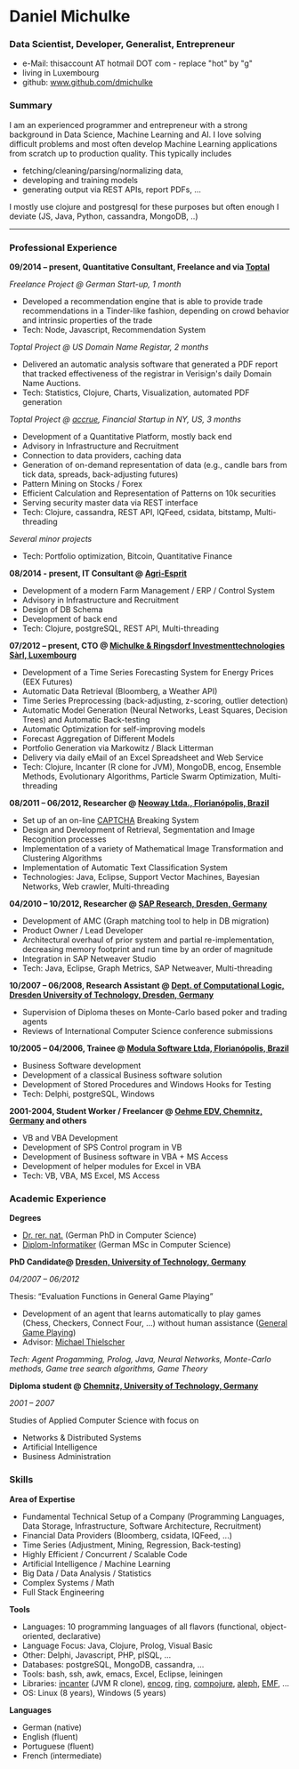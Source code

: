 # Daniel Michulke

### Data Scientist, Developer, Generalist, Entrepreneur

- e-Mail: thisaccount AT hotmail DOT com - replace "hot" by "g" 
- living in Luxembourg
- github: www.github.com/dmichulke

### Summary
I am an experienced programmer and entrepreneur with a strong background in Data Science, Machine Learning and AI.
I love solving difficult problems and most often develop Machine Learning applications from scratch up to production quality. This typically includes 

- fetching/cleaning/parsing/normalizing data,
- developing and training models
- generating output via REST APIs, report PDFs, ...
  
I mostly use clojure and postgresql for these purposes but often enough I deviate (JS, Java, Python, cassandra, MongoDB, ..)

----------------

### Professional Experience

**09/2014 – present, Quantitative Consultant, Freelance and via [Toptal](http://www.toptal.com)**

*Freelance Project @ German Start-up, 1 month*

- Developed a recommendation engine that is able to provide trade recommendations in a Tinder-like
fashion, depending on crowd behavior and intrinsic properties of the trade
- Tech: Node, Javascript, Recommendation System

*Toptal Project @ US Domain Name Registar, 2 months*

- Delivered an automatic analysis software that generated a PDF report that tracked effectiveness of the
registrar in Verisign's daily Domain Name Auctions.
- Tech: Statistics, Clojure, Charts, Visualization, automated PDF generation

*Toptal Project @ [accrue](http://www.accrue.com), Financial Startup in NY, US, 3 months*

- Development of a Quantitative Platform, mostly back end
- Advisory in Infrastructure and Recruitment
- Connection to data providers, caching data
- Generation of on-demand representation of data (e.g., candle bars from tick data, spreads, back-adjusting futures) 
- Pattern Mining on Stocks / Forex
- Efficient Calculation and Representation of Patterns on 10k securities
- Serving security master data via REST interface
- Tech: Clojure, cassandra, REST API, IQFeed, csidata, bitstamp, Multi-threading
 
*Several minor projects*

- Tech: Portfolio optimization, Bitcoin, Quantitative Finance

**08/2014 - present, IT Consultant @ [Agri-Esprit](http://www.agri-esprit.com)**

- Development of a modern Farm Management / ERP / Control System
- Advisory in Infrastructure and Recruitment
- Design of DB Schema
- Development of back end
- Tech: Clojure, postgreSQL, REST API, Multi-threading

**07/2012 – present, CTO @ [Michulke & Ringsdorf Investmenttechnologies Sàrl, Luxembourg](http://www.mri.lu)**

- Development of a Time Series Forecasting System for Energy Prices (EEX Futures)
- Automatic Data Retrieval (Bloomberg, a Weather API)
- Time Series Preprocessing (back-adjusting, z-scoring, outlier detection)
- Automatic Model Generation (Neural Networks, Least Squares, Decision Trees) and Automatic Back-testing
- Automatic Optimization for self-improving models
- Forecast Aggregation of Different Models
- Portfolio Generation via Markowitz / Black Litterman
- Delivery via daily eMail of an Excel Spreadsheet and Web Service
- Tech: Clojure, Incanter (R clone for JVM), MongoDB, encog, Ensemble Methods, Evolutionary Algorithms, Particle Swarm Optimization, Multi-threading

**08/2011 – 06/2012, Researcher @ [Neoway Ltda., Florianópolis, Brazil](http://www.neoway.com.br/)**

- Set up of an on-line [CAPTCHA](https://en.wikipedia.org/wiki/CAPTCHA) Breaking System
- Design and Development of Retrieval, Segmentation and Image Recognition processes
- Implementation of a variety of Mathematical Image Transformation and Clustering Algorithms
- Implementation of Automatic Text Classification System
- Technologies: Java, Eclipse, Support Vector Machines, Bayesian Networks, Web crawler, Multi-threading

**04/2010 – 10/2012, Researcher @ [SAP Research, Dresden, Germany](https://en.wikipedia.org/wiki/SAP_Research)**

- Development of AMC (Graph matching tool to help in DB migration)
- Product Owner / Lead Developer
- Architectural overhaul of prior system and partial re-implementation, decreasing memory footprint and run time by an order of magnitude
- Integration in SAP Netweaver Studio
- Tech: Java, Eclipse, Graph Metrics, SAP Netweaver, Multi-threading

**10/2007 – 06/2008, Research Assistant @ [Dept. of Computational Logic, Dresden University of Technology, Dresden, Germany](http://www.inf.tu-dresden.de/?node_id=3453&In=en)**

- Supervision of Diploma theses on Monte-Carlo based poker and trading agents
- Reviews of International Computer Science conference submissions

**10/2005 – 04/2006, Trainee @ [Modula Software Ltda, Florianópolis, Brazil](https://www.modula.com.br/)**

- Business Software development
- Development of a classical Business software solution 
- Development of Stored Procedures and Windows Hooks for Testing
- Tech: Delphi, postgreSQL, Windows

**2001-2004, Student Worker / Freelancer @ [Oehme EDV, Chemnitz, Germany](http://www.oehmeedv.de/) and others**

- VB and VBA Development
- Development of SPS Control program in VB
- Development of Business software in VBA + MS Access
- Development of helper modules for Excel in VBA
- Tech: VB, VBA, MS Excel, MS Access

### Academic Experience

**Degrees**

- [Dr. rer. nat.](https://en.wikipedia.org/wiki/Doctor_of_Science#Austria.2C_Germany.2C_and_Switzerland) (German PhD in Computer Science)
- [Diplom-Informatiker](https://en.wikipedia.org/wiki/Diplom#International_comparison_.28Germany.29) (German MSc in Computer Science)


**PhD Candidate@ [Dresden, University of Technology, Germany](http://tu-dresden.de/en)**

*04/2007 – 06/2012*

Thesis: “Evaluation Functions in General Game Playing” 
- Development of an agent that learns automatically to play games (Chess, Checkers, Connect Four, ...) without human assistance ([General Game Playing](https://en.wikipedia.org/wiki/General_game_playing))
- Advisor: [Michael Thielscher](http://cgi.cse.unsw.edu.au/~mit/)

*Tech: Agent Progamming, Prolog, Java, Neural Networks, Monte-Carlo methods, Game tree search algorithms, Game Theory*

**Diploma student @ [Chemnitz, University of Technology, Germany](https://www.tu-chemnitz.de/index.html.en)**

*2001 – 2007*

Studies of Applied Computer Science with focus on 
- Networks & Distributed Systems
- Artificial Intelligence
- Business Administration

### Skills

**Area of Expertise**

- Fundamental Technical Setup of a Company (Programming Languages, Data Storage, Infrastructure, Software Architecture, Recruitment)
- Financial Data Providers (Bloomberg, csidata, IQFeed, ...)
- Time Series (Adjustment, Mining, Regression, Back-testing)
- Highly Efficient / Concurrent / Scalable Code
- Artificial Intelligence / Machine Learning
- Big Data / Data Analysis / Statistics
- Complex Systems / Math
- Full Stack Engineering


**Tools**

- Languages: 10 programming languages of all flavors (functional, object-oriented, declarative)
- Language Focus: Java, Clojure, Prolog, Visual Basic
- Other: Delphi, Javascript, PHP, plSQL, ...
- Databases: postgreSQL, MongoDB, cassandra, ...
- Tools: bash, ssh, awk, emacs, Excel, Eclipse, leiningen
- Libraries: [incanter](https://github.com/incanter/incanter) (JVM R clone), [encog](http://www.heatonresearch.com/encog), [ring](https://github.com/ring-clojure/ring), [compojure](https://github.com/weavejester/compojure), [aleph](https://github.com/ztellman/aleph), [EMF](https://en.wikipedia.org/wiki/Eclipse_Modeling_Framework), ...
- OS: Linux (8 years), Windows (5 years)

**Languages**

- German (native)
- English (fluent)
- Portuguese (fluent)
- French (intermediate)
